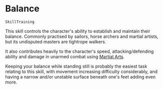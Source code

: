 # Balance

`SkillTraining`

This skill controls the character's ability to establish and maintain their balance. Commonly practised by sailors, horse archers and martial artists, but its undisputed masters are tightrope walkers.

It also contributes heavily to the character's speed, attacking/defending ability and damage in unarmed combat using [Martial Arts](skill:martial_arts).

Keeping your balance while standing still is probably the easiest task relating to this skill, with movement increasing difficulty considerably, and having a narrow and/or unstable surface beneath one's feet adding even more.